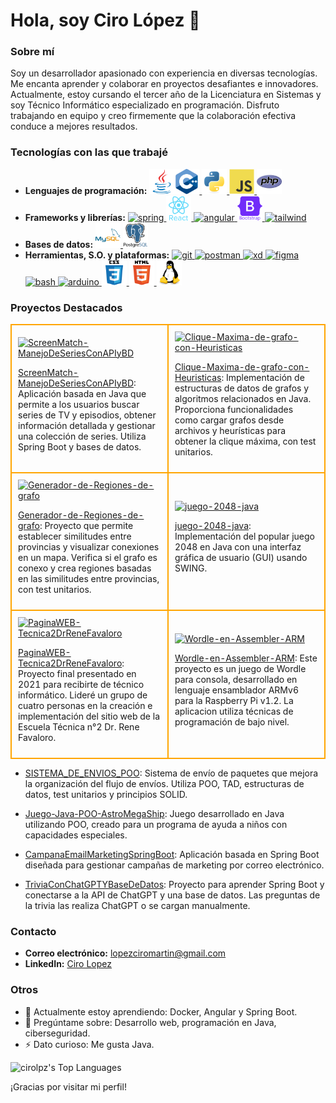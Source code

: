 # Hola, soy Ciro López 👋

### Sobre mí
Soy un desarrollador apasionado con experiencia en diversas tecnologías. Me encanta aprender y colaborar en proyectos desafiantes e innovadores. Actualmente, estoy cursando el tercer año de la Licenciatura en Sistemas y soy Técnico Informático especializado en programación. Disfruto trabajando en equipo y creo firmemente que la colaboración efectiva conduce a mejores resultados.

### Tecnologías con las que trabajé
- **Lenguajes de programación:** <a href="https://www.java.com" target="_blank" rel="noreferrer"> <img src="https://raw.githubusercontent.com/devicons/devicon/master/icons/java/java-original.svg" alt="java" width="40" height="40"/><img src="https://raw.githubusercontent.com/devicons/devicon/master/icons/cplusplus/cplusplus-original.svg" alt="cplusplus" width="40" height="40"/> </a> <a href="https://www.w3schools.com/css/" target="_blank" rel="noreferrer"> <a href="https://www.python.org" target="_blank" rel="noreferrer"> <img src="https://raw.githubusercontent.com/devicons/devicon/master/icons/python/python-original.svg" alt="python" width="40" height="40"/> <a href="https://developer.mozilla.org/en-US/docs/Web/JavaScript" target="_blank" rel="noreferrer"> <img src="https://raw.githubusercontent.com/devicons/devicon/master/icons/javascript/javascript-original.svg" alt="javascript" width="40" height="40"/> </a> <a href="https://www.php.net" target="_blank" rel="noreferrer"> <img src="https://raw.githubusercontent.com/devicons/devicon/master/icons/php/php-original.svg" alt="php" width="40" height="40"/> </a>
- **Frameworks y librerías:** <a href="https://spring.io/" target="_blank" rel="noreferrer"> <img src="https://www.vectorlogo.zone/logos/springio/springio-icon.svg" alt="spring" width="40" height="40"/></a><a href="https://reactjs.org/" target="_blank" rel="noreferrer"> <img src="https://raw.githubusercontent.com/devicons/devicon/master/icons/react/react-original-wordmark.svg" alt="react" width="40" height="40"/></a><a href="https://angular.io" target="_blank" rel="noreferrer"> <img src="https://angular.io/assets/images/logos/angular/angular.svg" alt="angular" width="40" height="40"/></a><a href="https://getbootstrap.com" target="_blank" rel="noreferrer"> <img src="https://raw.githubusercontent.com/devicons/devicon/master/icons/bootstrap/bootstrap-plain-wordmark.svg" alt="bootstrap" width="40" height="40"/> </a> <a href="https://tailwindcss.com/" target="_blank" rel="noreferrer"> <img src="https://www.vectorlogo.zone/logos/tailwindcss/tailwindcss-icon.svg" alt="tailwind" width="40" height="40"/> </a> 
- **Bases de datos:**  <a href="https://www.mysql.com/" target="_blank" rel="noreferrer"> <img src="https://raw.githubusercontent.com/devicons/devicon/master/icons/mysql/mysql-original-wordmark.svg" alt="mysql" width="40" height="40"/> </a> <a href="https://www.postgresql.org" target="_blank" rel="noreferrer"> <img src="https://raw.githubusercontent.com/devicons/devicon/master/icons/postgresql/postgresql-original-wordmark.svg" alt="postgresql" width="40" height="40"/> </a>
- **Herramientas, S.O.  y plataformas:** <a href="https://git-scm.com/" target="_blank" rel="noreferrer"> <img src="https://www.vectorlogo.zone/logos/git-scm/git-scm-icon.svg" alt="git" width="40" height="40"/> </a> <a href="https://postman.com" target="_blank" rel="noreferrer"> <img src="https://www.vectorlogo.zone/logos/getpostman/getpostman-icon.svg" alt="postman" width="40" height="40"/> </a><a href="https://www.adobe.com/products/xd.html" target="_blank" rel="noreferrer"> <img src="https://helpx.adobe.com/content/dam/help/mnemonics/xd_app_RGB_2017.svg" alt="xd" width="40" height="40"/> </a> <a href="https://www.figma.com/" target="_blank" rel="noreferrer"> <img src="https://www.vectorlogo.zone/logos/figma/figma-icon.svg" alt="figma" width="40" height="40"/> </a> <a href="https://www.gnu.org/software/bash/" target="_blank" rel="noreferrer"> <img src="https://www.vectorlogo.zone/logos/gnu_bash/gnu_bash-icon.svg" alt="bash" width="40" height="40"/> </a>
 <a href="https://www.arduino.cc/" target="_blank" rel="noreferrer"> <img src="https://cdn.worldvectorlogo.com/logos/arduino-1.svg" alt="arduino" width="40" height="40"/> </a> <a href="https://www.w3schools.com/css/" target="_blank" rel="noreferrer"> <img src="https://raw.githubusercontent.com/devicons/devicon/master/icons/css3/css3-original-wordmark.svg" alt="css3" width="40" height="40"/> </a> <a href="https://www.w3.org/html/" target="_blank" rel="noreferrer"> <img src="https://raw.githubusercontent.com/devicons/devicon/master/icons/html5/html5-original-wordmark.svg" alt="html5" width="40" height="40"/> </a><a href="https://www.linux.org/" target="_blank" rel="noreferrer"> <img src="https://raw.githubusercontent.com/devicons/devicon/master/icons/linux/linux-original.svg" alt="linux" width="40" height="40"/> </a>

### Proyectos Destacados

<table>
  <tr>
    <td style="width: 50%; border: 2px solid orange; padding: 10px; margin: 10px;">
      <a href="https://www.youtube.com/watch?v=OMiMnBaMZz0" target="_blank">
        <img src="https://img.youtube.com/vi/OMiMnBaMZz0/maxresdefault.jpg" alt="ScreenMatch-ManejoDeSeriesConAPIyBD" style="width:100%;">
      </a>
      <p><a href="https://github.com/cirolpz/ScreenMatch-ManejoDeSeriesConAPIyBD">ScreenMatch-ManejoDeSeriesConAPIyBD</a>: Aplicación basada en Java que permite a los usuarios buscar series de TV y episodios, obtener información detallada y gestionar una colección de series. Utiliza Spring Boot y bases de datos.</p>
    </td>
    <td style="width: 50%; border: 2px solid orange; padding: 10px; margin: 10px;">
      <a href="https://www.youtube.com/watch?v=21LM3EXHvR4" target="_blank">
        <img src="https://img.youtube.com/vi/21LM3EXHvR4/maxresdefault.jpg" alt="Clique-Maxima-de-grafo-con-Heuristicas" style="width:100%;">
      </a>
      <p><a href="https://github.com/cirolpz/Clique-Maxima-de-grafo-con-Heuristicas">Clique-Maxima-de-grafo-con-Heuristicas</a>: Implementación de estructuras de datos de grafos y algoritmos relacionados en Java. Proporciona funcionalidades como cargar grafos desde archivos y heurísticas para obtener la clique máxima, con test unitarios.</p>
    </td>
  </tr>
  <tr>
    <td style="width: 50%; border: 2px solid orange; padding: 10px; margin: 10px;">
      <a href="https://www.youtube.com/watch?v=3ohxWuWwB3U" target="_blank">
        <img src="https://img.youtube.com/vi/3ohxWuWwB3U/maxresdefault.jpg" alt="Generador-de-Regiones-de-grafo" style="width:100%;">
      </a>
      <p><a href="https://github.com/cirolpz/Generador-de-Regiones-de-grafo">Generador-de-Regiones-de-grafo</a>: Proyecto que permite establecer similitudes entre provincias y visualizar conexiones en un mapa. Verifica si el grafo es conexo y crea regiones basadas en las similitudes entre provincias, con test unitarios.</p>
    </td>
    <td style="width: 50%; border: 2px solid orange; padding: 10px; margin: 10px;">
      <a href="https://www.youtube.com/watch?v=2jLjgfIf_14" target="_blank">
        <img src="https://img.youtube.com/vi/2jLjgfIf_14/maxresdefault.jpg" alt="juego-2048-java" style="width:100%;">
      </a>
      <p><a href="https://github.com/cirolpz/juego-2048-java">juego-2048-java</a>: Implementación del popular juego 2048 en Java con una interfaz gráfica de usuario (GUI) usando SWING.</p>
    </td>
  </tr>
  <tr>
    <td style="width: 50%; border: 2px solid orange; padding: 10px; margin: 10px;">
      <a href="https://www.youtube.com/watch?v=F9NmK5cMNkU" target="_blank">
        <img src="https://img.youtube.com/vi/F9NmK5cMNkU/maxresdefault.jpg" alt="PaginaWEB-Tecnica2DrReneFavaloro" style="width:100%;">
      </a>
      <p><a href="https://github.com/cirolpz/PaginaWEB-Tecnica2DrReneFavaloro">PaginaWEB-Tecnica2DrReneFavaloro</a>: Proyecto final presentado en 2021 para recibirte de técnico informático. Lideré un grupo de cuatro personas en la creación e implementación del sitio web de la Escuela Técnica n°2 Dr. Rene Favaloro.</p>
    </td>
    <td style="width: 50%; border: 2px solid orange; padding: 10px; margin: 10px;">
      <a href="https://www.youtube.com/watch?v=bTxkskolrQo" target="_blank">
        <img src="https://img.youtube.com/vi/bTxkskolrQo/maxresdefault.jpg" alt="Wordle-en-Assembler-ARM" style="width:100%;">
      </a>
      <p><a href="https://github.com/cirolpz/Wordle-en-Assembler-ARM">Wordle-en-Assembler-ARM</a>: Este proyecto es un juego de Wordle para consola, desarrollado en lenguaje ensamblador ARMv6 para la Raspberry Pi v1.2. La aplicacion utiliza técnicas de programación de bajo nivel.</p>
    </td>
  </tr>
</table>

- [SISTEMA_DE_ENVIOS_POO](https://github.com/cirolpz/SISTEMA_DE_ENVIOS_POO): Sistema de envío de paquetes que mejora la organización del flujo de envíos. Utiliza POO, TAD, estructuras de datos, test unitarios y principios SOLID.

- [Juego-Java-POO-AstroMegaShip](https://github.com/cirolpz/Juego-Java-POO-AstroMegaShip): Juego desarrollado en Java utilizando POO, creado para un programa de ayuda a niños con capacidades especiales.

- [CampanaEmailMarketingSpringBoot](https://github.com/cirolpz/CampanaEmailMarketingSpringBoot): Aplicación basada en Spring Boot diseñada para gestionar campañas de marketing por correo electrónico.

- [TriviaConChatGPTYBaseDeDatos](https://github.com/cirolpz/TriviaConChatGPTYBaseDeDatos): Proyecto para aprender Spring Boot y conectarse a la API de ChatGPT y una base de datos. Las preguntas de la trivia las realiza ChatGPT o se cargan manualmente.

### Contacto
- **Correo electrónico:** lopezciromartin@gmail.com
- **LinkedIn:** [Ciro Lopez](https://www.linkedin.com/in/ciro-lopez-835259184/)

### Otros
- 🌱 Actualmente estoy aprendiendo: Docker, Angular y Spring Boot.
- 💬 Pregúntame sobre: Desarrollo web, programación en Java, ciberseguridad.
- ⚡ Dato curioso: Me gusta Java.

![cirolpz's Top Languages](https://github-readme-stats.vercel.app/api/top-langs/?username=cirolpz&theme=gruvbox&show_icons=true&hide_border=true&layout=compact)

¡Gracias por visitar mi perfil!